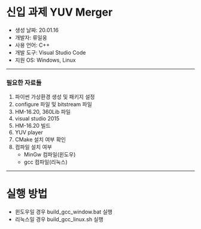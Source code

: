 # 신입 과제 YUV Merger
* 생성 날짜: 20.01.16
* 개발자: 류일웅
* 사용 언어: C++
* 개발 도구: Visual Studio Code
* 지원 OS: Windows, Linux
***
### 필요한 자료들
1. 파이썬 가상환경 생성 및 패키지 설정
2. configure 파일 및 bitstream 파일
3. HM-16.20, 360Lib 파일
4. visual studio 2015
5. HM-16.20 빌드
6. YUV player
7. CMake 설치 여부 확인
8. 컴파일 설치 여부
    * MinGw 컴파일(윈도우)
    * gcc 컴파일(리눅스)
***
# 실행 방법
* 윈도우일 경우 build_gcc_window.bat 실행
* 리눅스일 경우 build_gcc_linux.sh 실행